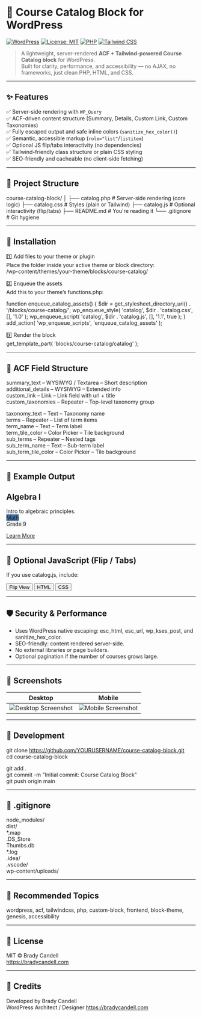 # 🧩 Course Catalog Block for WordPress

[![WordPress](https://img.shields.io/badge/WordPress-6.6%2B-blue?logo=wordpress)](https://wordpress.org/)
[![License: MIT](https://img.shields.io/badge/license-MIT-green.svg)](LICENSE)
[![PHP](https://img.shields.io/badge/PHP-7.4%2B-8892BF?logo=php)](https://www.php.net/)
[![Tailwind CSS](https://img.shields.io/badge/Tailwind-3.x-38B2AC?logo=tailwind-css)](https://tailwindcss.com/)

> A lightweight, server-rendered **ACF + Tailwind-powered Course Catalog block** for WordPress.  
> Built for clarity, performance, and accessibility — no AJAX, no frameworks, just clean PHP, HTML, and CSS.

---

## ✨ Features

✅ Server-side rendering with `WP_Query`  
✅ ACF-driven content structure (Summary, Details, Custom Link, Custom Taxonomies)  
✅ Fully escaped output and safe inline colors (`sanitize_hex_color()`)  
✅ Semantic, accessible markup (`role="list"`/`listitem`)  
✅ Optional JS flip/tabs interactivity (no dependencies)  
✅ Tailwind-friendly class structure or plain CSS styling  
✅ SEO-friendly and cacheable (no client-side fetching)

---

## 📂 Project Structure

course-catalog-block/
│
├── catalog.php      # Server-side rendering (core logic)
├── catalog.css      # Styles (plain or Tailwind)
├── catalog.js       # Optional interactivity (flip/tabs)
├── README.md        # You're reading it
└── .gitignore       # Git hygiene

---

## 🧱 Installation

1️⃣ Add files to your theme or plugin  
Place the folder inside your active theme or block directory:  
/wp-content/themes/your-theme/blocks/course-catalog/

2️⃣ Enqueue the assets  
Add this to your theme’s functions.php:

function enqueue_catalog_assets() {
    $dir = get_stylesheet_directory_uri() . '/blocks/course-catalog/';
    wp_enqueue_style( 'catalog', $dir . 'catalog.css', [], '1.0' );
    wp_enqueue_script( 'catalog', $dir . 'catalog.js', [], '1.1', true );
}
add_action( 'wp_enqueue_scripts', 'enqueue_catalog_assets' );

3️⃣ Render the block  
get_template_part( 'blocks/course-catalog/catalog' );

---

## 🧩 ACF Field Structure

summary_text – WYSIWYG / Textarea – Short description  
additional_details – WYSIWYG – Extended info  
custom_link – Link – Link field with url + title  
custom_taxonomies – Repeater – Top-level taxonomy group  

taxonomy_text – Text – Taxonomy name  
terms – Repeater – List of term items  
term_name – Text – Term label  
term_tile_color – Color Picker – Tile background  
sub_terms – Repeater – Nested tags  
sub_term_name – Text – Sub-term label  
sub_term_tile_color – Color Picker – Tile background

---

## 🧠 Example Output

<section class="course-catalog flipBox" data-flip-container>
  <div class="course-grid" role="list">
    <article class="course-card" role="listitem">
      <h2>Algebra I</h2>
      <div class="summary-text">Intro to algebraic principles.</div>
      <div class="acf-taxonomy-tags">
        <span class="term-tag" style="background:#4671a5;">Math</span>
        <div class="sub-term-tags">
          <span class="sub-term-tag" style="background:#eee;">Grade 9</span>
        </div>
      </div>
      <p><a class="custom-link" href="#" target="_blank" rel="noopener noreferrer">Learn More</a></p>
    </article>
  </div>
</section>

---

## 🎨 Optional JavaScript (Flip / Tabs)

If you use catalog.js, include:

<section class="flipBox" data-flip-container>
  <button class="flipToggle" aria-pressed="false">Flip View</button>
  <button data-target="codeHTML">HTML</button>
  <button data-target="codeCSS">CSS</button>
</section>

---

## 🛡️ Security & Performance

- Uses WordPress native escaping: esc_html, esc_url, wp_kses_post, and sanitize_hex_color.  
- SEO-friendly: content rendered server-side.  
- No external libraries or page builders.  
- Optional pagination if the number of courses grows large.

---

## 📸 Screenshots

| Desktop | Mobile |
|----------|---------|
| ![Desktop Screenshot](docs/screenshot-desktop.png) | ![Mobile Screenshot](docs/screenshot-mobile.png) |

---

## 🧰 Development

git clone https://github.com/YOURUSERNAME/course-catalog-block.git  
cd course-catalog-block

git add .  
git commit -m "Initial commit: Course Catalog Block"  
git push origin main

---

## 🧾 .gitignore

node_modules/  
dist/  
*.map  
.DS_Store  
Thumbs.db  
*.log  
.idea/  
.vscode/  
wp-content/uploads/

---

## 🧠 Recommended Topics

wordpress, acf, tailwindcss, php, custom-block, frontend, block-theme, genesis, accessibility

---

## 📜 License

MIT © Brady Candell  
https://bradycandell.com

---

## 💬 Credits

Developed by Brady Candell  
WordPress Architect / Designer
https://bradycandell.com
